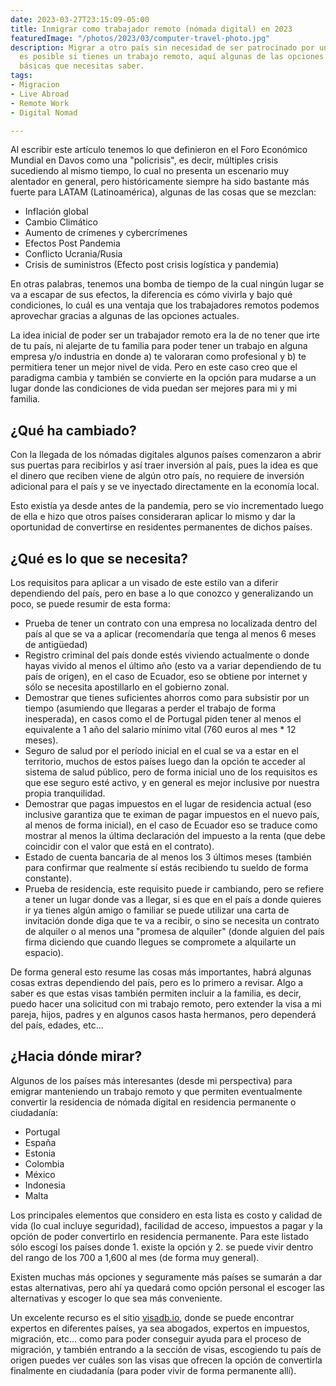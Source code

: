 ```yaml
---
date: 2023-03-27T23:15:09-05:00
title: Inmigrar como trabajador remoto (nómada digital) en 2023
featuredImage: "/photos/2023/03/computer-travel-photo.jpg"
description: Migrar a otro país sin necesidad de ser patrocinado por una empresa ahora
  es posible si tienes un trabajo remoto, aquí algunas de las opciones y las cosas
  básicas que necesitas saber.
tags:
- Migracion
- Live Abroad
- Remote Work
- Digital Nomad

---
```

Al escribir este artículo tenemos lo que definieron en el Foro Económico Mundial en Davos como una "policrisis", es decir, múltiples crisis sucediendo al mismo tiempo, lo cual no presenta un escenario muy alentador en general, pero históricamente siempre ha sido bastante más fuerte para LATAM (Latinoamérica), algunas de las cosas que se mezclan:
- Inflación global
- Cambio Climático
- Aumento de crímenes y cybercrímenes
- Efectos Post Pandemia
- Conflicto Ucrania/Rusia
- Crisis de suministros (Efecto post crisis logística y pandemia)

En otras palabras, tenemos una bomba de tiempo de la cual ningún lugar se va a escapar de sus efectos, la diferencia es cómo vivirla y bajo qué condiciones, lo cuál es una ventaja que los trabajadores remotos podemos aprovechar gracias a algunas de las opciones actuales.

La idea inicial de poder ser un trabajador remoto era la de no tener que irte de tu país, ni alejarte de tu familia para poder tener un trabajo en alguna empresa y/o industria en donde a) te valoraran como profesional y b) te permitiera tener un mejor nivel de vida.  Pero en este caso creo que el paradigma cambia y también se convierte en la opción para mudarse a un lugar donde las condiciones de vida puedan ser mejores para mi y mi familia.

## ¿Qué ha cambiado?

Con la llegada de los nómadas digitales algunos países comenzaron a abrir sus puertas para recibirlos  y así traer inversión al país, pues la idea es que el dinero que reciben viene de algún otro país, no requiere de inversión adicional para el país y se ve inyectado directamente en la economía local.

Esto existía ya desde antes de la pandemia, pero se vio incrementado luego de ella e hizo que otros países consideraran aplicar lo mismo y dar la oportunidad de convertirse en residentes permanentes de dichos países.  

## ¿Qué es lo que se necesita?

Los requisitos para aplicar a un visado de este estilo van a diferir dependiendo del país, pero en base a lo que conozco y generalizando un poco, se puede resumir de esta forma:
- Prueba de tener un contrato con una empresa no localizada dentro del país al que se va a aplicar (recomendaría que tenga al menos 6 meses de antigüedad)
- Registro criminal del país donde estés viviendo actualmente o donde hayas vivido al menos el último año (esto va a variar dependiendo de tu país de origen), en el caso de Ecuador, eso se obtiene por internet y sólo se necesita apostillarlo en el gobierno zonal.
- Demostrar que tienes suficientes ahorros como para subsistir por un tiempo (asumiendo que llegaras a perder el trabajo de forma inesperada), en casos como el de Portugal piden tener al menos el equivalente a 1 año del salario mínimo vital (760 euros al mes * 12 meses).
- Seguro de salud por el período inicial en el cual se va a estar en el territorio, muchos de estos países luego dan la opción te acceder al sistema de salud público, pero de forma inicial uno de los requisitos es que ese seguro esté activo, y en general es mejor inclusive por nuestra propia tranquilidad.
- Demostrar que pagas impuestos en el lugar de residencia actual (eso inclusive garantiza que te eximan de pagar impuestos en el nuevo país, al menos de forma inicial), en el caso de Ecuador eso se traduce como mostrar al menos la última declaración del impuesto a la renta (que debe coincidir con el valor que está en el contrato).
- Estado de cuenta bancaria de al menos los 3 últimos meses (también para confirmar que realmente sí estás recibiendo tu sueldo de forma constante).
- Prueba de residencia, este requisito puede ir cambiando, pero se refiere a tener un lugar donde vas a llegar, si es que en el país a donde quieres ir ya tienes algún amigo o familiar se puede utilizar una carta de invitación donde diga que te va a recibir, o sino se necesita un contrato de alquiler o al menos una "promesa de alquiler" (donde alguien del país firma diciendo que cuando llegues se compromete a alquilarte un espacio).

De forma general esto resume las cosas más importantes, habrá algunas cosas extras dependiendo del país, pero es lo primero a revisar.  Algo a saber es que estas visas también permiten incluir a la familia, es decir, puedo hacer una solicitud con mi trabajo remoto, pero extender la visa a mi pareja, hijos, padres y en algunos casos hasta hermanos, pero dependerá del país, edades, etc...

## ¿Hacia dónde mirar?
Algunos de los países más interesantes (desde mi perspectiva) para emigrar manteniendo un trabajo remoto y que permiten eventualmente convertir la residencia de nómada digital en residencia permanente o ciudadanía:
- Portugal
- España
- Estonia
- Colombia
- México
- Indonesia
- Malta

Los principales elementos que considero en esta lista es costo y calidad de vida (lo cual incluye seguridad), facilidad de acceso, impuestos a pagar y la opción de poder convertirlo en residencia permanente.   Para este listado sólo escogí los países donde 1. existe la opción y 2. se puede vivir dentro del rango de los 700 a 1,600 al mes (de forma muy general).

Existen muchas más opciones y seguramente más países se sumarán a dar estas alternativas, pero ahí ya quedará como opción personal el escoger las alternativas y escoger lo que sea más conveniente.

Un excelente recurso es el sitio [visadb.io](https://visadb.io/), donde se puede encontrar expertos en diferentes países, ya sea abogados, expertos en impuestos, migración, etc... como para poder conseguir ayuda para el proceso de migración, y también entrando a la sección de visas, escogiendo tu país de origen puedes ver cuáles son las visas que ofrecen la opción de convertirla finalmente en ciudadanía (para poder vivir de forma permanente allí).